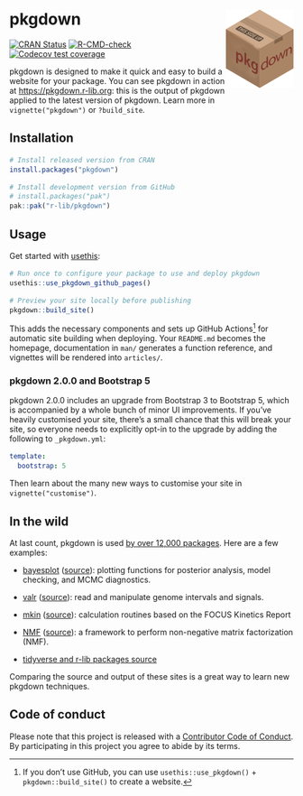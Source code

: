 
<!-- README.md is generated from README.Rmd. Please edit that file -->

# pkgdown <img src="man/figures/logo.png" align="right" alt="" width="120" />

<!-- badges: start -->

<a href="https://cran.r-project.org/package=pkgdown"
class="pkgdown-release"><img
src="https://www.r-pkg.org/badges/version/pkgdown"
alt="CRAN Status" /></a>
[![R-CMD-check](https://github.com/r-lib/pkgdown/actions/workflows/R-CMD-check.yaml/badge.svg)](https://github.com/r-lib/pkgdown/actions/workflows/R-CMD-check.yaml)
[![Codecov test
coverage](https://codecov.io/gh/r-lib/pkgdown/branch/main/graph/badge.svg)](https://app.codecov.io/gh/r-lib/pkgdown?branch=main)
<!-- badges: end -->

pkgdown is designed to make it quick and easy to build a website for
your package. You can see pkgdown in action at
<https://pkgdown.r-lib.org>: this is the output of pkgdown applied to
the latest version of pkgdown. Learn more in `vignette("pkgdown")` or
`?build_site`.

## Installation

<div class=".pkgdown-release">

``` r
# Install released version from CRAN
install.packages("pkgdown")
```

</div>

<div class=".pkgdown-devel">

``` r
# Install development version from GitHub
# install.packages("pak")
pak::pak("r-lib/pkgdown")
```

</div>

## Usage

Get started with [usethis](https://usethis.r-lib.org/):

``` r
# Run once to configure your package to use and deploy pkgdown
usethis::use_pkgdown_github_pages()
```

``` r
# Preview your site locally before publishing
pkgdown::build_site()
```

This adds the necessary components and sets up GitHub Actions[^1] for
automatic site building when deploying. Your `README.md` becomes the
homepage, documentation in `man/` generates a function reference, and
vignettes will be rendered into `articles/`.

### pkgdown 2.0.0 and Bootstrap 5

pkgdown 2.0.0 includes an upgrade from Bootstrap 3 to Bootstrap 5, which
is accompanied by a whole bunch of minor UI improvements. If you’ve
heavily customised your site, there’s a small chance that this will
break your site, so everyone needs to explicitly opt-in to the upgrade
by adding the following to `_pkgdown.yml`:

``` yaml
template:
  bootstrap: 5
```

Then learn about the many new ways to customise your site in
`vignette("customise")`.

## In the wild

At last count, pkgdown is used [by over 12,000
packages](https://github.com/search?q=path%3A_pkgdown.yml+language%3AYAML&type=code&l=YAML).
Here are a few examples:

- [bayesplot](http://mc-stan.org/bayesplot/index.html)
  ([source](https://github.com/stan-dev/bayesplot/tree/gh-pages)):
  plotting functions for posterior analysis, model checking, and MCMC
  diagnostics.

- [valr](https://rnabioco.github.io/valr/)
  ([source](https://github.com/rnabioco/valr)): read and manipulate
  genome intervals and signals.

- [mkin](https://pkgdown.jrwb.de/mkin/)
  ([source](https://github.com/jranke/mkin)): calculation routines based
  on the FOCUS Kinetics Report

- [NMF](http://renozao.github.io/NMF/master/index.html)
  ([source](https://github.com/renozao/NMF)): a framework to perform
  non-negative matrix factorization (NMF).

- [tidyverse and r-lib packages
  source](https://github.com/search?q=path%3A%22_pkgdown.yml%22+AND+%28org%3Atidyverse+OR+org%3Ar-lib%29&type=code)

Comparing the source and output of these sites is a great way to learn
new pkgdown techniques.

## Code of conduct

Please note that this project is released with a [Contributor Code of
Conduct](https://pkgdown.r-lib.org/CODE_OF_CONDUCT.html). By
participating in this project you agree to abide by its terms.

[^1]: If you don’t use GitHub, you can use `usethis::use_pkgdown()` +
    `pkgdown::build_site()` to create a website.
